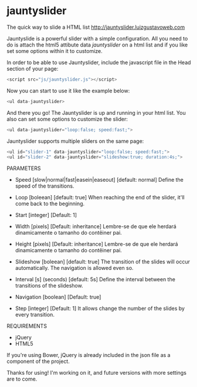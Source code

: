 # jauntyslider
The quick way to slide a HTML list
http://jauntyslider.luizgustavoweb.com

Jauntyslide is a powerful slider with a simple configuration. All you need to do is attach the html5 attibute data <em>jauntyslider</em> on a html list and if you like set some options within it to customize.

In order to be able to use Jauntyslider, include the javascript file in the Head section of your page:

```javascript
<script src="js/jauntyslider.js"></script>
```

Now you can start to use it like the example below:

```javascript
<ul data-jauntyslider>
```

And there you go! The Jauntyslider is up and running in your html list.
You also can set some options to customize the slider:

```javascript
<ul data-jauntyslider="loop:false; speed:fast;">
```

Jauntyslider supports multiple sliders on the same page:

```javascript
<ul id="slider-1" data-jauntyslider="loop:false; speed:fast;">
<ul id="slider-2" data-jauntyslider="slideshow:true; duration:4s;">
```

PARAMETERS

- Speed
[slow|normal|fast|easein|easeout]
[default: normal]
Define the speed of the transitions.

- Loop
[boleean]
[default: true]
When reaching the end of the slider, it'll come back to the beginning.

- Start
[integer]
[Default: 1]


- Width
[pixels] 
[Default: inheritance]
 Lembre-se de que ele herdará dinamicamente o tamanho do contêiner pai.

- Height
[pixels] 
[Default: inheritance]
 Lembre-se de que ele herdará dinamicamente o tamanho do contêiner pai.

- Slideshow
[boleean]
[default: true]
The transition of the slides will occur automatically.
The navigation is allowed even so.

- Interval
[s] (seconds)
[default: 5s]
Define the interval between the transitions of the slideshow.

- Navigation
[boolean]
[Default: true]


- Step
[integer]
[Default: 1]
It allows change the number of the slides by every transition.


REQUIREMENTS
- jQuery
- HTML5

If you're using Bower, jQuery is already included in the json file as a component of the project.


Thanks for using!
I'm working on it, and future versions with more settings are to come.
